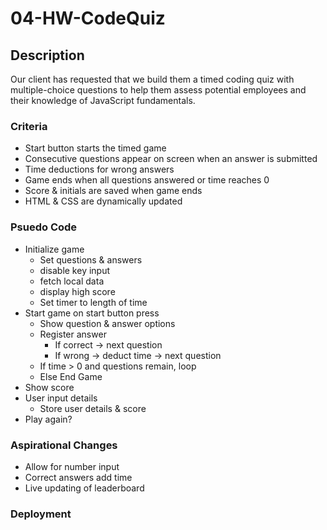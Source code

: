# 04-HW-CodeQuiz

## Description
Our client has requested that we build them a timed coding quiz with multiple-choice questions to help them assess potential employees and their knowledge of JavaScript fundamentals.

### Criteria
- Start button starts the timed game
- Consecutive questions appear on screen when an answer is submitted
- Time deductions for wrong answers
- Game ends when all questions answered or time reaches 0
- Score & initials are saved when game ends
- HTML & CSS are dynamically updated

### Psuedo Code
- Initialize game
    - Set questions & answers
    - disable key input
    - fetch local data
    - display high score
    - Set timer to length of time
- Start game on start button press
    - Show question & answer options
    - Register answer
        - If correct -> next question
        - If wrong -> deduct time -> next question
    - If time > 0 and questions remain, loop
    - Else End Game
- Show score
- User input details
    - Store user details & score
- Play again?

### Aspirational Changes
- Allow for number input
- Correct answers add time
- Live updating of leaderboard

### Deployment

